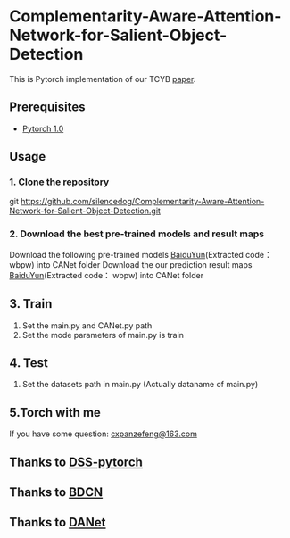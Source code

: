 # Complementarity-Aware-Attention-Network-for-Salient-Object-Detection
This is Pytorch implementation of our TCYB [paper](https://ieeexplore.ieee.org/stamp/stamp.jsp?tp=&arnumber=9091936).
## Prerequisites
* [Pytorch 1.0](https://pytorch.org/)
## Usage
### 1. Clone the repository
git https://github.com/silencedog/Complementarity-Aware-Attention-Network-for-Salient-Object-Detection.git
### 2. Download the best pre-trained models and result maps
Download the following pre-trained models [BaiduYun](https://pan.baidu.com/s/1y9mCQ_OPKjlqSqsrhlObng)(Extracted code： wbpw) into CANet folder
Download the our prediction result maps [BaiduYun](https://pan.baidu.com/s/1y9mCQ_OPKjlqSqsrhlObng)(Extracted code： wbpw) into CANet folder
## 3. Train
1. Set the main.py and CANet.py path
2. Set the mode parameters of main.py is train
## 4. Test
1. Set the datasets path in main.py (Actually dataname of main.py)
## 5.Torch with me
If you have some question: cxpanzefeng@163.com


## Thanks to [DSS-pytorch](https://github.com/AceCoooool/DSS-pytorch)
## Thanks to [BDCN](https://github.com/pkuCactus/BDCN)
## Thanks to [DANet](https://github.com/junfu1115/DANet)

